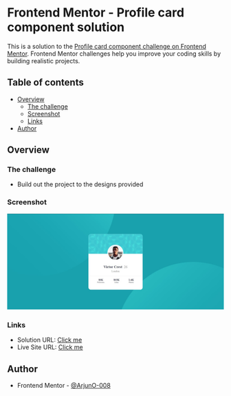 # Frontend Mentor - Profile card component solution

This is a solution to the [Profile card component challenge on Frontend Mentor](https://www.frontendmentor.io/challenges/profile-card-component-cfArpWshJ). Frontend Mentor challenges help you improve your coding skills by building realistic projects. 

## Table of contents

- [Overview](#overview)
  - [The challenge](#the-challenge)
  - [Screenshot](#screenshot)
  - [Links](#links)
- [Author](#author)


## Overview

### The challenge

- Build out the project to the designs provided

### Screenshot

![](./screenshot.jpg)


### Links

- Solution URL: [Click me](https://your-solution-url.com)
- Live Site URL: [Click me](https://arjuno-008.github.io/profile-card-component-main-Frontend-Mentor/)


## Author

- Frontend Mentor - [@ArjunO-008](https://www.frontendmentor.io/profile/ArjunO-008)

